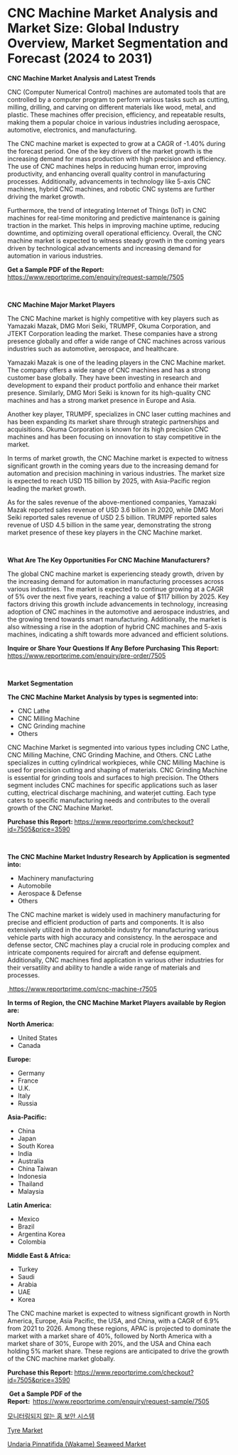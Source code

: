 <p><h1>CNC Machine Market Analysis and Market Size: Global Industry Overview, Market Segmentation and Forecast (2024 to 2031)</h1></p><p><strong>CNC Machine Market Analysis and Latest Trends</strong></p>
<p><p>CNC (Computer Numerical Control) machines are automated tools that are controlled by a computer program to perform various tasks such as cutting, milling, drilling, and carving on different materials like wood, metal, and plastic. These machines offer precision, efficiency, and repeatable results, making them a popular choice in various industries including aerospace, automotive, electronics, and manufacturing.</p><p>The CNC machine market is expected to grow at a CAGR of -1.40% during the forecast period. One of the key drivers of the market growth is the increasing demand for mass production with high precision and efficiency. The use of CNC machines helps in reducing human error, improving productivity, and enhancing overall quality control in manufacturing processes. Additionally, advancements in technology like 5-axis CNC machines, hybrid CNC machines, and robotic CNC systems are further driving the market growth.</p><p>Furthermore, the trend of integrating Internet of Things (IoT) in CNC machines for real-time monitoring and predictive maintenance is gaining traction in the market. This helps in improving machine uptime, reducing downtime, and optimizing overall operational efficiency. Overall, the CNC machine market is expected to witness steady growth in the coming years driven by technological advancements and increasing demand for automation in various industries.</p></p>
<p><strong>Get a Sample PDF of the Report:&nbsp;</strong> <a href="https://www.reportprime.com/enquiry/request-sample/7505">https://www.reportprime.com/enquiry/request-sample/7505</a></p>
<p>&nbsp;</p>
<p><strong>CNC Machine Major Market Players</strong></p>
<p><p>The CNC Machine market is highly competitive with key players such as Yamazaki Mazak, DMG Mori Seiki, TRUMPF, Okuma Corporation, and JTEKT Corporation leading the market. These companies have a strong presence globally and offer a wide range of CNC machines across various industries such as automotive, aerospace, and healthcare.</p><p>Yamazaki Mazak is one of the leading players in the CNC Machine market. The company offers a wide range of CNC machines and has a strong customer base globally. They have been investing in research and development to expand their product portfolio and enhance their market presence. Similarly, DMG Mori Seiki is known for its high-quality CNC machines and has a strong market presence in Europe and Asia.</p><p>Another key player, TRUMPF, specializes in CNC laser cutting machines and has been expanding its market share through strategic partnerships and acquisitions. Okuma Corporation is known for its high precision CNC machines and has been focusing on innovation to stay competitive in the market.</p><p>In terms of market growth, the CNC Machine market is expected to witness significant growth in the coming years due to the increasing demand for automation and precision machining in various industries. The market size is expected to reach USD 115 billion by 2025, with Asia-Pacific region leading the market growth.</p><p>As for the sales revenue of the above-mentioned companies, Yamazaki Mazak reported sales revenue of USD 3.6 billion in 2020, while DMG Mori Seiki reported sales revenue of USD 2.5 billion. TRUMPF reported sales revenue of USD 4.5 billion in the same year, demonstrating the strong market presence of these key players in the CNC Machine market.</p></p>
<p>&nbsp;</p>
<p><strong>What Are The Key Opportunities For CNC Machine Manufacturers?</strong></p>
<p><p>The global CNC machine market is experiencing steady growth, driven by the increasing demand for automation in manufacturing processes across various industries. The market is expected to continue growing at a CAGR of 5% over the next five years, reaching a value of $117 billion by 2025. Key factors driving this growth include advancements in technology, increasing adoption of CNC machines in the automotive and aerospace industries, and the growing trend towards smart manufacturing. Additionally, the market is also witnessing a rise in the adoption of hybrid CNC machines and 5-axis machines, indicating a shift towards more advanced and efficient solutions.</p></p>
<p><strong>Inquire or Share Your Questions If Any Before Purchasing This Report:</strong> <a href="https://www.reportprime.com/enquiry/pre-order/7505">https://www.reportprime.com/enquiry/pre-order/7505</a></p>
<p>&nbsp;</p>
<p><strong>Market Segmentation</strong></p>
<p><strong>The CNC Machine Market Analysis by types is segmented into:</strong></p>
<p><ul><li>CNC Lathe</li><li>CNC Milling Machine</li><li>CNC Grinding machine</li><li>Others</li></ul></p>
<p><p>CNC Machine Market is segmented into various types including CNC Lathe, CNC Milling Machine, CNC Grinding Machine, and Others. CNC Lathe specializes in cutting cylindrical workpieces, while CNC Milling Machine is used for precision cutting and shaping of materials. CNC Grinding Machine is essential for grinding tools and surfaces to high precision. The Others segment includes CNC machines for specific applications such as laser cutting, electrical discharge machining, and waterjet cutting. Each type caters to specific manufacturing needs and contributes to the overall growth of the CNC Machine Market.</p></p>
<p><strong>Purchase this Report:&nbsp;</strong><a href="https://www.reportprime.com/checkout?id=7505&price=3590">https://www.reportprime.com/checkout?id=7505&price=3590</a></p>
<p>&nbsp;</p>
<p><strong>The CNC Machine Market Industry Research by Application is segmented into:</strong></p>
<p><ul><li>Machinery manufacturing</li><li>Automobile</li><li>Aerospace & Defense</li><li>Others</li></ul></p>
<p><p>The CNC machine market is widely used in machinery manufacturing for precise and efficient production of parts and components. It is also extensively utilized in the automobile industry for manufacturing various vehicle parts with high accuracy and consistency. In the aerospace and defense sector, CNC machines play a crucial role in producing complex and intricate components required for aircraft and defense equipment. Additionally, CNC machines find application in various other industries for their versatility and ability to handle a wide range of materials and processes.</p></p>
<p><a href="https://www.reportprime.com/cnc-machine-r7505">&nbsp;https://www.reportprime.com/cnc-machine-r7505</a></p>
<p><strong>In terms of Region, the CNC Machine Market Players available by Region are:</strong></p>
<p>
    <p> <strong> North America: </strong>
        <ul>
            <li>United States</li>
            <li>Canada</li>
        </ul>
        </p> 
    <p> <strong> Europe: </strong>
        <ul>
            <li>Germany</li>
            <li>France</li>
            <li>U.K.</li>
            <li>Italy</li>
            <li>Russia</li>
        </ul>
        </p> 
    <p> <strong> Asia-Pacific: </strong>
        <ul>
            <li>China</li>
            <li>Japan</li>
            <li>South Korea</li>
            <li>India</li>
            <li>Australia</li>
            <li>China Taiwan</li>
            <li>Indonesia</li>
            <li>Thailand</li>
            <li>Malaysia</li>
        </ul>
        </p> 
    <p> <strong> Latin America: </strong>
        <ul>
            <li>Mexico</li>
            <li>Brazil</li>
            <li>Argentina Korea</li>
            <li>Colombia</li>
        </ul>
        </p> 
    <p> <strong> Middle East & Africa: </strong>
        <ul>
            <li>Turkey</li>
            <li>Saudi</li>
            <li>Arabia</li>
            <li>UAE</li>
            <li>Korea</li>
        </ul>
    </p>
    </p>
<p><p>The CNC machine market is expected to witness significant growth in North America, Europe, Asia Pacific, the USA, and China, with a CAGR of 6.9% from 2021 to 2026. Among these regions, APAC is projected to dominate the market with a market share of 40%, followed by North America with a market share of 30%, Europe with 20%, and the USA and China each holding 5% market share. These regions are anticipated to drive the growth of the CNC machine market globally.</p></p>
<p><strong>Purchase this Report: </strong><a href="https://www.reportprime.com/checkout?id=7505&price=3590">https://www.reportprime.com/checkout?id=7505&price=3590</a></p>
<p>&nbsp;<strong>Get a Sample PDF of the Report:&nbsp;&nbsp;</strong><a href="https://www.reportprime.com/enquiry/request-sample/7505">https://www.reportprime.com/enquiry/request-sample/7505</a></p>
<p><strong></strong></p>
<p><p><a href="https://github.com/darrellockm3ytan895656/Market-Research-Report-List-1/blob/main/316400924593.md">모니터링되지 않는 홈 보안 시스템</a></p><p><a href="https://www.linkedin.com/pulse/tyre-market-size-share-amp-trends-analysis-report-material-llafc?trackingId=1vxiBifVwnphHvH5r%2FaNyw%3D%3D">Tyre Market</a></p><p><a href="https://www.linkedin.com/pulse/undaria-pinnatifida-wakame-seaweed-market-size-share-nwbcc?trackingId=1y4F0UY%2B3rJ50RwAzbhdRw%3D%3D">Undaria Pinnatifida (Wakame) Seaweed Market</a></p></p>